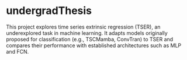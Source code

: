# undergradThesis
This project explores time series extrinsic regression (TSER), an underexplored task in machine learning. It adapts models originally proposed for classification (e.g., TSCMamba, ConvTran) to TSER and compares their performance with established architectures such as MLP and FCN.
